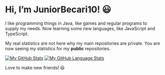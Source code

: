 # Hi, I’m JuniorBecari10! 😃

I like programming things in Java, like games and regular programs to supply my needs. Now learning some new languages, like JavaScript and TypeScript.

My real statistics are not here why my main repositories are private. You are now seeing my statistics for my **public** repositories.

[![My GitHub Stats](https://github-readme-stats.vercel.app/api/?username=JuniorBecari10&count_private=true&theme=tokyonight&showicons=true)]()
[![My GitHub Language Stats](https://github-readme-stats.vercel.app/api/top-langs/?username=JuniorBecari10&langs_count=5&theme=tokyonight)]()

Love to make new friends! 😃
